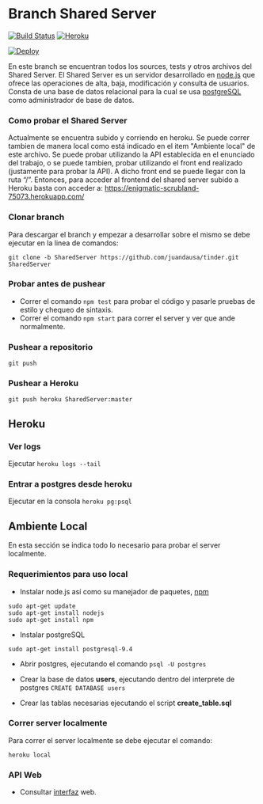 # Branch Shared Server

[![Build Status](https://travis-ci.com/juandausa/tinder.svg?token=BQqpkHq7v8pQHzVJzZjB&branch=SharedServer)](https://travis-ci.com/juandausa/tinder)
[![Heroku](http://heroku-badge.herokuapp.com/?app=angularjs-crypto&style=flat&svg=1)](https://heroku-badge.herokuapp.com/?app=enigmatic-scrubland-75073)

[![Deploy](https://www.herokucdn.com/deploy/button.svg)](https://heroku.com/deploy?template=https://git.heroku.com/enigmatic-scrubland-75073)

En este branch se encuentran todos los sources, tests y otros archivos del Shared Server.
El Shared Server es un servidor desarrollado en [node.js](https://nodejs.org) que ofrece las operaciones de alta, baja, modificación y consulta de usuarios. Consta de una base de datos relacional para la cual se usa [postgreSQL](http://www.postgresql.org/) como administrador de base de datos.


### Como probar el Shared Server
Actualmente se encuentra subido y corriendo en heroku.
Se puede correr tambien de manera local como está indicado en el item "Ambiente local" de este archivo.
Se puede probar utilizando la API establecida en el enunciado del trabajo, o se puede tambien, probar utilizando el front end realizado (justamente para probar la API). A dicho front end se puede llegar con la ruta “/”.
Entonces, para acceder al frontend del shared server subido a Heroku basta con acceder a:
https://enigmatic-scrubland-75073.herokuapp.com/

### Clonar branch

Para descargar el branch y empezar a desarrollar sobre el mismo se debe ejecutar en la linea de comandos:

`git clone -b SharedServer https://github.com/juandausa/tinder.git SharedServer`

### Probar antes de pushear

* Correr el comando `npm test` para probar el código y pasarle pruebas de estilo y chequeo de sintaxis.
* Correr el comando `npm start` para correr el server y ver que ande normalmente. 

### Pushear a repositorio

`git push`

### Pushear a Heroku

`git push heroku SharedServer:master`


## Heroku

### Ver logs

Ejecutar `heroku logs --tail`

### Entrar a postgres desde heroku

Ejecutar en la consola `heroku pg:psql`



## Ambiente Local

En esta sección se indica todo lo necesario para probar el server localmente.

### Requerimientos para uso local

* Instalar node.js así como su manejador de paquetes, [npm](https://www.npmjs.com/)
``` 
sudo apt-get update
sudo apt-get install nodejs
sudo apt-get install npm
```

* Instalar postgreSQL
```
sudo apt-get install postgresql-9.4
```

* Abrir postgres, ejecutando el comando
```psql -U postgres```

* Crear la base de datos **users**, ejecutando dentro del interprete de postgres
```CREATE DATABASE users```

* Crear las tablas necesarias ejecutando el script **create_table.sql**

### Correr server localmente

Para correr el server localmente se debe ejecutar el comando:

`heroku local`

### API Web
* Consultar [interfaz](https://docs.google.com/document/d/1xRC2wTo4CRqe-7736FFCgLUOsSzKJn2EOubYEawvf50/edit?usp=sharing) web.

